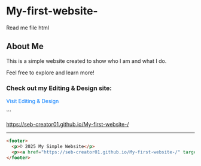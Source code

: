 # My-first-website-
Read me file
html
<main>
  <h2>About Me</h2>
  <p>This is a simple website created to show who I am and what I do.</p>
  <p>Feel free to explore and learn more!</p>

  <h3>Check out my Editing & Design site:</h3>
  <p><a href="https://seb-creator01.github.io/My-first-website-/" target="_blank" style="color:#007bff; text-decoration:none;">Visit Editing & Design</a></p>
</main>
```

https://seb-creator01.github.io/My-first-website-/

---


```html
<footer>
  <p>© 2025 My Simple Website</p>
  <p><a href="https://seb-creator01.github.io/My-first-website-/" target="_blank" style="color:white; text-decoration:underline;">Editing & Design Site</a></p>
</footer>
